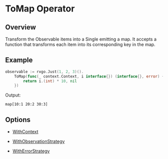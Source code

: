 # ToMap Operator

## Overview

Transform the Observable items into a Single emitting a map. It accepts a function that transforms each item into its corresponding key in the map.

## Example

```go
observable := rxgo.Just(1, 2, 3)().
	ToMap(func(_ context.Context, i interface{}) (interface{}, error) {
		return i.(int) * 10, nil
	})
```

Output:

```
map[10:1 20:2 30:3]
```

## Options

* [WithContext](options.md#withcontext)

* [WithObservationStrategy](options.md#withobservationstrategy)

* [WithErrorStrategy](options.md#witherrorstrategy)